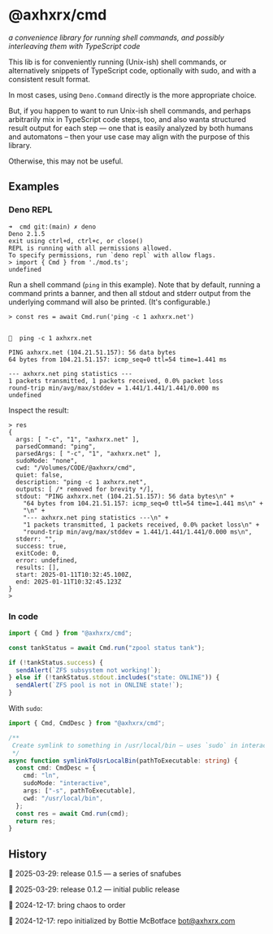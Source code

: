 # @axhxrx/cmd

_a convenience library for running shell commands, and possibly interleaving them with TypeScript code_

This lib is for conveniently running (Unix-ish) shell commands, or alternatively snippets of TypeScript code, optionally with sudo, and with a consistent result format.

In most cases, using `Deno.Command` directly is the more appropriate choice.

But, if you happen to want to run Unix-ish shell commands, and perhaps arbitrarily mix in TypeScript code steps, too, and also wanta structured result output for each step — one that is easily analyzed by both humans and automatons – then your use case may align with the purpose of this library.

Otherwise, this may not be useful.

## Examples

### Deno REPL

```text
➜  cmd git:(main) ✗ deno
Deno 2.1.5
exit using ctrl+d, ctrl+c, or close()
REPL is running with all permissions allowed.
To specify permissions, run `deno repl` with allow flags.
> import { Cmd } from './mod.ts';
undefined
```

Run a shell command (`ping` in this example). Note that by default, running a command prints a banner, and then all stdout and stderr output from the underlying command will also be printed. (It's configurable.)

```text
> const res = await Cmd.run('ping -c 1 axhxrx.net')


🚀  ping -c 1 axhxrx.net

PING axhxrx.net (104.21.51.157): 56 data bytes
64 bytes from 104.21.51.157: icmp_seq=0 ttl=54 time=1.441 ms

--- axhxrx.net ping statistics ---
1 packets transmitted, 1 packets received, 0.0% packet loss
round-trip min/avg/max/stddev = 1.441/1.441/1.441/0.000 ms
undefined
```

Inspect the result:

```text
> res
{
  args: [ "-c", "1", "axhxrx.net" ],
  parsedCommand: "ping",
  parsedArgs: [ "-c", "1", "axhxrx.net" ],
  sudoMode: "none",
  cwd: "/Volumes/CODE/@axhxrx/cmd",
  quiet: false,
  description: "ping -c 1 axhxrx.net",
  outputs: [ /* removed for brevity */],
  stdout: "PING axhxrx.net (104.21.51.157): 56 data bytes\n" +
    "64 bytes from 104.21.51.157: icmp_seq=0 ttl=54 time=1.441 ms\n" +
    "\n" +
    "--- axhxrx.net ping statistics ---\n" +
    "1 packets transmitted, 1 packets received, 0.0% packet loss\n" +
    "round-trip min/avg/max/stddev = 1.441/1.441/1.441/0.000 ms\n",
  stderr: "",
  success: true,
  exitCode: 0,
  error: undefined,
  results: [],
  start: 2025-01-11T10:32:45.100Z,
  end: 2025-01-11T10:32:45.123Z
}
>
```

### In code

```ts
import { Cmd } from "@axhxrx/cmd";

const tankStatus = await Cmd.run("zpool status tank");

if (!tankStatus.success) {
  sendAlert(`ZFS subsystem not working!`);
} else if (!tankStatus.stdout.includes("state: ONLINE")) {
  sendAlert(`ZFS pool is not in ONLINE state!`);
}
```

With `sudo`:

```ts
import { Cmd, CmdDesc } from "@axhxrx/cmd";

/**
 Create symlink to something in /usr/local/bin — uses `sudo` in interactive mode so user will be prompted for password if needed.
 */
async function symlinkToUsrLocalBin(pathToExecutable: string) {
  const cmd: CmdDesc = {
    cmd: "ln",
    sudoMode: "interactive",
    args: ["-s", pathToExecutable],
    cwd: "/usr/local/bin",
  };
  const res = await Cmd.run(cmd);
  return res;
}
```

## History

👹 2025-03-29: release 0.1.5 — a series of snafubes

👹 2025-03-29: release 0.1.2 — initial public release

🎅 2024-12-17: bring chaos to order

🤖 2024-12-17: repo initialized by Bottie McBotface bot@axhxrx.com
